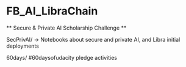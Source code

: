 # FB_AI_LibraChain

**  Secure & Private AI Scholarship Challenge **

SecPrivAI/ -> Notebooks about secure and private AI, and Libra initial deployments

60days/ #60daysofudacity pledge activities
